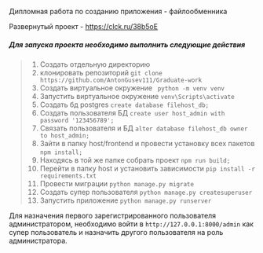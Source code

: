 Дипломная работа по созданию приложения - файлообменника

Развернутый проект - https://clck.ru/38b5oE


##### Для запуска проекта необходимо выполнить следующие действия
>
>1. Создать отдельную директорию
>2. клонировать репозиторий ``` git clone https://github.com/AntonGusev111/Graduate-work ```
>3. Создать виртуальное окружение ``` python -m venv venv```
>4. Запустить виртуальное окружение ``` venv\Scripts\activate ```
>5. Создать бд postgres ```create database filehost_db;```
>6. Создать пользователя БД ```create user host_admin with password '123456789';```
>7. Связать пользователя и БД ```alter database filehost_db owner to host_admin;```
>8. Зайти в папку host/frontend и провести установку всех пакетов ```npm install;```
>9. Находясь в той же папке собрать проект ```npm run build;```
>10. Перейти в папку host и установить зависимости ```pip install -r requirements.txt```
>11. Провести миграции ```python manage.py migrate```
>12. Создать супер пользователя ```python manage.py createsuperuser```
>13. Запустить приложение ```python manage.py runserver```

Для назначения первого зарегистрированного пользователя администратором, необходимо войти в ```http://127.0.0.1:8000/admin``` как супер пользователь и назначить другого пользователя на роль администратора.
